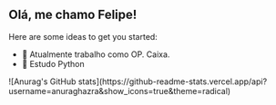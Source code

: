 ## Olá, me chamo Felipe!

Here are some ideas to get you started:

- 🔭 Atualmente trabalho como OP. Caixa.
- 🌱 Estudo Python

<html>
  ![Anurag's GitHub stats](https://github-readme-stats.vercel.app/api?username=anuraghazra&show_icons=true&theme=radical)
</html>

